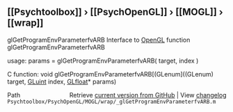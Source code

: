## [[Psychtoolbox]] &#8250; [[PsychOpenGL]] &#8250; [[MOGL]] &#8250; [[wrap]]

glGetProgramEnvParameterfvARB  Interface to [OpenGL](OpenGL) function glGetProgramEnvParameterfvARB  
  
usage:  params = glGetProgramEnvParameterfvARB( target, index )  
  
C function:  void glGetProgramEnvParameterfvARB[(GLenum]((GLenum) target, [GLuint](GLuint) index, [GLfloat](GLfloat)\* params)  




<div class="code_header" style="text-align:right;">
  <span style="float:left;">Path&nbsp;&nbsp;</span> <span class="counter">Retrieve <a href=
  "https://raw.github.com/Psychtoolbox-3/Psychtoolbox-3/beta/Psychtoolbox/PsychOpenGL/MOGL/wrap/_glGetProgramEnvParameterfvARB.m">current version from GitHub</a> | View <a href=
  "https://github.com/Psychtoolbox-3/Psychtoolbox-3/commits/beta/Psychtoolbox/PsychOpenGL/MOGL/wrap/_glGetProgramEnvParameterfvARB.m">changelog</a></span>
</div>
<div class="code">
  <code>Psychtoolbox/PsychOpenGL/MOGL/wrap/_glGetProgramEnvParameterfvARB.m</code>
</div>


